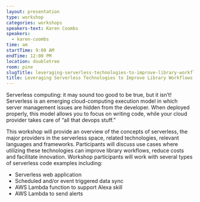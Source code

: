 ```yaml
---
layout: presentation
type: workshop
categories: workshops
speakers-text: Karen Coombs
speakers:
  - karen-coombs
time: am
startTime: 9:00 AM
endTime: 12:00 PM
location: doubletree
room: pine
slugTitle: leveraging-serverless-technologies-to-improve-library-workflows
title: Leveraging Serverless Technologies to Improve Library Workflows
---
```


Serverless computing: it may sound too good to be true, but it isn’t! Serverless is an emerging cloud-computing execution model in which server management issues are hidden from the developer. When deployed properly, this model allows you to focus on writing code, while your cloud provider takes care of “all that devops stuff.”

This workshop will provide an overview of the concepts of serverless, the major providers in the serverless space, related technologies, relevant languages and frameworks. Participants will discuss use cases where utilizing these technologies can improve library workflows, reduce costs and facilitate innovation. Workshop participants will work with several types of serverless code examples including:

* Serverless web application
* Scheduled and/or event triggered data sync
* AWS Lambda function to support Alexa skill
* AWS Lambda to send alerts